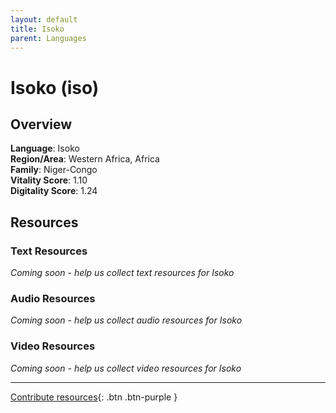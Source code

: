 ```yaml
---
layout: default
title: Isoko
parent: Languages
---
```


# Isoko (iso)

## Overview

**Language**: Isoko  
**Region/Area**: Western Africa, Africa  
**Family**: Niger-Congo  
**Vitality Score**: 1.10  
**Digitality Score**: 1.24  

## Resources

### Text Resources
*Coming soon - help us collect text resources for Isoko*

### Audio Resources
*Coming soon - help us collect audio resources for Isoko*

### Video Resources
*Coming soon - help us collect video resources for Isoko*

---

[Contribute resources](https://fairtrain.github.io/){: .btn .btn-purple }
